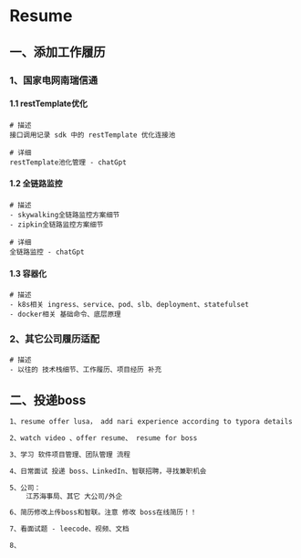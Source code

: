 # Resume



## 一、添加工作履历

### 1、国家电网南瑞信通

#### 1.1 restTemplate优化

```shell
# 描述
接口调用记录 sdk 中的 restTemplate 优化连接池

# 详细
restTemplate池化管理 - chatGpt
```

#### 1.2 全链路监控

```shell
# 描述
- skywalking全链路监控方案细节
- zipkin全链路监控方案细节

# 详细
全链路监控 - chatGpt
```

#### 1.3 容器化

```shell
# 描述
- k8s相关 ingress、service、pod、slb、deployment、statefulset
- docker相关 基础命令、底层原理
```

### 2、其它公司履历适配

```shell
# 描述
- 以往的 技术栈细节、工作履历、项目经历 补充
```

## 二、投递boss

```markdown
1、resume offer lusa， add nari experience according to typora details

2、watch video 、offer resume、 resume for boss

3、学习 软件项目管理、团队管理 流程

4、日常面试 投递 boss、LinkedIn、智联招聘，寻找兼职机会

5、公司：
	江苏海事局、其它 大公司/外企

6、简历修改上传boss和智联。注意 修改 boss在线简历！！

7、看面试题 - leecode、视频、文档

8、
```
